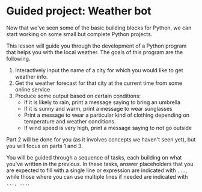 # Guided project: Weather bot

Now that we've seen some of the basic building blocks for Python, we can start working on some small but complete Python projects.

This lesson will guide you through the development of a Python program that helps you with the local weather.
The goals of this program are the following.
1. Interactively input the name of a city for which you would like to get weather info.
2. Get the weather forecast for that city at the current time from some online service
3. Produce some output based on certain conditions:
   * If it is likely to rain, print a message saying to bring an umbrella
   * If it is sunny and warm, print a message to wear sunglasses
   * Print a message to wear a particular kind of clothing depending on temperature and weather conditions.
   * If wind speed is very high, print a message saying to not go outside
   
Part 2 will be done for you (as it involves concepts we haven't seen yet), but you will focus on parts 1 and 3.

You will be guided through a sequence of tasks, each building on what you've written in the previous. In these tasks, answer placeholders that you are expected to fill with a single line or expression are indicated with `...`, while those where you can use multiple lines if needed are indicated with `..., ...`.

